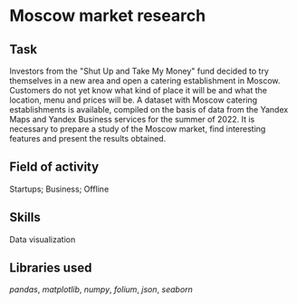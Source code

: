 # Moscow market research


## Task
Investors from the "Shut Up and Take My Money" fund decided to try themselves in a new area and open a catering establishment in Moscow. Customers do not yet know what kind of place it will be and what the location, menu and prices will be. A dataset with Moscow catering establishments is available, compiled on the basis of data from the Yandex Maps and Yandex Business services for the summer of 2022. It is necessary to prepare a study of the Moscow market, find interesting features and present the results obtained.

## Field of activity
Startups; Business; Offline

## Skills
Data visualization

## Libraries used
*pandas*, *matplotlib*, *numpy*, *folium*, *json*, *seaborn*